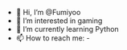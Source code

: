 - 👋 Hi, I’m @Fumiyoo
- 👀 I’m interested in gaming
- 🌱 I’m currently learning Python 
- 📫 How to reach me: - 

